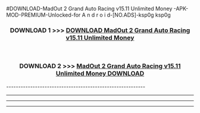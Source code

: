#DOWNLOAD-MadOut 2 Grand Auto Racing v15.11 Unlimited Money -APK-MOD-PREMIUM-Unlocked-for A n d r o i d-[NO.ADS]-ksp0g ksp0g 



<div align="center">

<h3>DOWNLOAD 1 >>> <a href="https://getmod2.web.app/?judul=MadOut 2 Grand Auto Racing v15.11 Unlimited Money ">DOWNLOAD MadOut 2 Grand Auto Racing v15.11 Unlimited Money </a></h3><br>

<h3>DOWNLOAD 2 >>> <a href="https://getmod2.web.app/?judul=MadOut 2 Grand Auto Racing v15.11 Unlimited Money ">MadOut 2 Grand Auto Racing v15.11 Unlimited Money  DOWNLOAD </a></h3>

</div>
----------------------------------------------------------

----------------------------------------------------------

----------------------------------------------------------

----------------------------------------------------------



